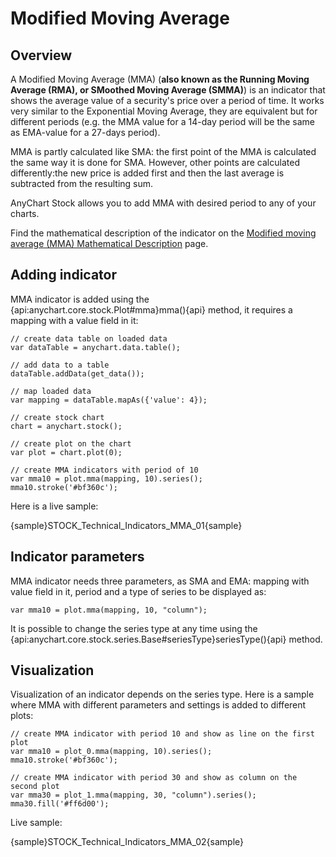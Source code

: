 # Modified Moving Average

## Overview

A Modified Moving Average (MMA) (**also known as the Running Moving Average (RMA), or SMoothed Moving Average (SMMA)**) is an indicator that shows the average value of a security's price over a period of time. It works very similar to the Exponential Moving Average, they are equivalent but for different periods (e.g. the MMA value for a 14-day period will be the same as EMA-value for a 27-days period).

MMA is partly calculated like SMA: the first point of the MMA is calculated the same way it is done for SMA. However, other points are calculated differently:the new price is added first and then the last average is subtracted from the resulting sum. 

AnyChart Stock allows you to add MMA with desired period to any of your charts.

Find the mathematical description of the indicator on the [Modified moving average (MMA) Mathematical Description](Mathematical_Description#mma) page.

## Adding indicator

MMA indicator is added using the {api:anychart.core.stock.Plot#mma}mma(){api} method, it requires a mapping with a value field in it:

```
// create data table on loaded data
var dataTable = anychart.data.table();

// add data to a table
dataTable.addData(get_data());

// map loaded data
var mapping = dataTable.mapAs({'value': 4});

// create stock chart
chart = anychart.stock();

// create plot on the chart
var plot = chart.plot(0);

// create MMA indicators with period of 10
var mma10 = plot.mma(mapping, 10).series();
mma10.stroke('#bf360c');
```

Here is a live sample:

{sample}STOCK\_Technical\_Indicators\_MMA\_01{sample}

## Indicator parameters

MMA indicator needs three parameters, as SMA and EMA: mapping with value field in it, period and a type of series to be displayed as:

```
var mma10 = plot.mma(mapping, 10, "column");
```
It is possible to change the series type at any time using the {api:anychart.core.stock.series.Base#seriesType}seriesType(){api} method.

## Visualization

Visualization of an indicator depends on the series type. Here is a sample where MMA with different parameters and settings is added to different plots:

```
// create MMA indicator with period 10 and show as line on the first plot
var mma10 = plot_0.mma(mapping, 10).series();
mma10.stroke('#bf360c');

// create MMA indicator with period 30 and show as column on the second plot
var mma30 = plot_1.mma(mapping, 30, "column").series();
mma30.fill('#ff6d00');
```

Live sample:

{sample}STOCK\_Technical\_Indicators\_MMA\_02{sample}